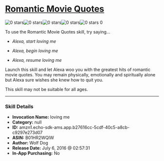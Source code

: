# [Romantic Movie Quotes](http://alexa.amazon.com/#skills/amzn1.echo-sdk-ams.app.b27616cc-5cdf-40c5-a8cb-c9297e273d07)
![0 stars](../../images/ic_star_border_black_18dp_1x.png)![0 stars](../../images/ic_star_border_black_18dp_1x.png)![0 stars](../../images/ic_star_border_black_18dp_1x.png)![0 stars](../../images/ic_star_border_black_18dp_1x.png)![0 stars](../../images/ic_star_border_black_18dp_1x.png) 0

To use the Romantic Movie Quotes skill, try saying...

* *Alexa, start loving me*

* *Alexa, begin loving me*

* *Alexa, resume loving me*

Launch this skill and let Alexa woo you with the greatest hits of romantic movie quotes.  You may remain physically, emotionally and spiritually alone but Alexa sure wishes she knew how to quit you.

This skill may not be suitable for all ages.

***

### Skill Details

* **Invocation Name:** loving me
* **Category:** null
* **ID:** amzn1.echo-sdk-ams.app.b27616cc-5cdf-40c5-a8cb-c9297e273d07
* **ASIN:** B01HR2WQIW
* **Author:** Wolf Dog
* **Release Date:** July 6, 2016 @ 02:57:31
* **In-App Purchasing:** No
